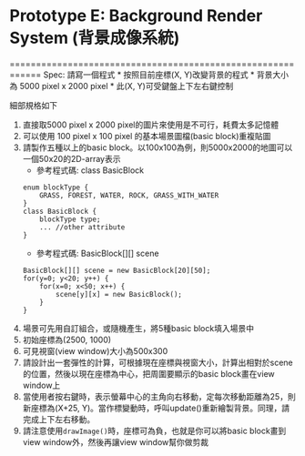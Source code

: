 # Prototype E: Background Render System (背景成像系統)
============================================================
Spec: 請寫一個程式
	* 按照目前座標(X, Y)改變背景的程式
	* 背景大小為 5000 pixel x 2000 pixel
	* 此(X, Y)可受鍵盤上下左右鍵控制

細部規格如下

1. 直接取5000 pixel x 2000 pixel的圖片來使用是不可行，耗費太多記憶體
2. 可以使用 100 pixel x 100 pixel 的基本場景圖檔(basic block)重複貼圖
3. 請製作五種以上的basic block。以100x100為例，則5000x2000的地圖可以一個50x20的2D-array表示
	* 參考程式碼: class BasicBlock
	```
	enum blockType {
		GRASS, FOREST, WATER, ROCK, GRASS_WITH_WATER
	}
	class BasicBlock {
		blockType type;
		... //other attribute
	}
	```
	* 參考程式碼: BasicBlock[][] scene
	```
	BasicBlock[][] scene = new BasicBlock[20][50];
	for(y=0; y<20; y++) {
		for(x=0; x<50; x++) {
			scene[y][x] = new BasicBlock();
		}
	}
	```
4. 場景可先用自訂組合，或隨機產生，將5種basic block填入場景中
5. 初始座標為(2500, 1000)
6. 可見視窗(view window)大小為500x300
7. 請設計出一套彈性的計算，可根據現在座標與視窗大小，計算出相對於scene的位置，然後以現在座標為中心，把周圍要顯示的basic block畫在view window上
8. 當使用者按右鍵時，表示螢幕中心的主角向右移動，定每次移動距離為25，則新座標為(X+25, Y)。當作標變動時，呼叫update()重新繪製背景。同理，請完成上下左右移動。
9. 請注意使用`drawImage()`時，座標可為負，也就是你可以將basic block畫到view window外，然後再讓view window幫你做剪裁
